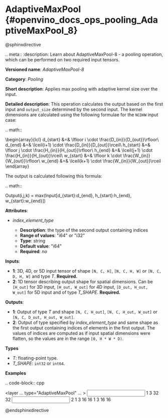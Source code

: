 # AdaptiveMaxPool {#openvino_docs_ops_pooling_AdaptiveMaxPool_8}

@sphinxdirective

.. meta::
  :description: Learn about AdaptiveMaxPool-8 - a pooling operation, which can 
                be performed on two required input tensors.

**Versioned name**: *AdaptiveMaxPool-8*

**Category**: *Pooling*

**Short description**: Applies max pooling with adaptive kernel size over the input.

**Detailed description**: This operation calculates the output based on the first input and ``output_size`` determined by the second input.
The kernel dimensions are calculated using the following formulae for the ``NCDHW`` input case:

.. math::
  
  \begin{array}{lcl}
  d_{start} &=& \lfloor i \cdot \frac{D_{in}}{D_{out}}\rfloor\\
  d_{end}   &=& \lceil(i+1) \cdot \frac{D_{in}}{D_{out}}\rceil\\
  h_{start} &=& \lfloor j \cdot \frac{H_{in}}{H_{out}}\rfloor\\
  h_{end}   &=& \lceil(j+1) \cdot \frac{H_{in}}{H_{out}}\rceil\\
  w_{start} &=& \lfloor k \cdot \frac{W_{in}}{W_{out}}\rfloor\\
  w_{end}   &=& \lceil(k+1) \cdot \frac{W_{in}}{W_{out}}\rceil
  \end{array}

The output is calculated following this formula:

.. math::
   
   Output(i,j,k) = max(Input[d_{start}:d_{end}, h_{start}:h_{end}, w_{start}:w_{end}])

**Attributes**:

* *index_element_type*

  * **Description**: the type of the second output containing indices
  * **Range of values**: "i64" or "i32"
  * **Type**: string
  * **Default value**: "i64"
  * **Required**: *no*

**Inputs**:

* **1**: 3D, 4D, or 5D input tensor of shape ``[N, C, H]``, ``[N, C, H, W]`` or ``[N, C, D, H, W]`` and type *T*. **Required.**
* **2**: 1D tensor describing output shape for spatial dimensions. Can be ``[H_out]`` for 3D input, ``[H_out, W_out]`` for 4D input, ``[D_out, H_out, W_out]`` for 5D input and of type *T_SHAPE*. **Required.**

**Outputs**:

* **1**: Output of type *T* and shape ``[N, C, H_out]``, ``[N, C, H_out, W_out]`` or ``[N, C, D_out, H_out, W_out]``.
* **2**: Output of type specified by *index_element_type* and same shape as the first output containing indices of elements in the first output. The values of indices are computed as if input spatial dimensions were flatten, so the values are in the range ``[0, H * W * D)``.

**Types**

* *T*: floating-point type.
* *T_SHAPE*: ``int32`` or ``int64``.

**Examples**

.. code-block:: cpp
   
   <layer ... type="AdaptiveMaxPool" ... >
       <data output_type="i64"/>
       <input>
           <port id="0">
               <dim>1</dim>
               <dim>3</dim>
               <dim>32</dim>
               <dim>32</dim>
           </port>
       </input>
       <input>
           <port id="1">
               <dim>2</dim>
           </port>
       </input>
       <output>
           <port id="1">
               <dim>1</dim>
               <dim>3</dim>
               <dim>16</dim>
               <dim>16</dim>
           </port>
           <port id="2">
               <dim>1</dim>
               <dim>3</dim>
               <dim>16</dim>
               <dim>16</dim>
           </port>
       </output>
   </layer>

@endsphinxdirective

